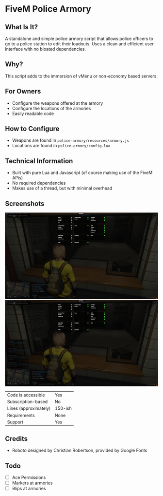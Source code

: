 # FiveM Police Armory
## What Is It?
A standalone and simple police armory script that allows police officers to go to a police station to edit their loadouts. Uses a clean and efficient user interface with no bloated dependencies.
## Why?
This script adds to the immersion of vMenu or non-economy based servers.
## For Owners
- Configure the weapons offered at the armory
- Configure the locations of the armories
- Easily readable code
## How to Configure
- Weapons are found in `police-armory/resources/armory.js`
- Locations are found in `police-armory/config.lua`
## Technical Information
- Built with pure Lua and Javascript (of course making use of the FiveM APis)
- No required dependencies
- Makes use of a thread, but with minimal overhead

## Screenshots
![Image1](https://github.com/FunNoober/fivem-police-armory/blob/main/screenshots/Screenshot%202023-10-06%2011-44-47.png?raw=true)
![Image2](https://github.com/FunNoober/fivem-police-armory/blob/main/screenshots/Screenshot%202023-10-06%2011-44-54.png?raw=true)

|                                         |                                |
|-------------------------------------|----------------------------|
| Code is accessible       | Yes                 |
| Subscription-based      | No                 |
| Lines (approximately)  | 150-ish  |
| Requirements                | None      |
| Support                           | Yes                |

## Credits
- Roboto designed by Christian Robertson, provided by Google Fonts

## Todo
- [ ] Ace Permissions
- [ ] Markers at armories
- [ ] Blips at armories
